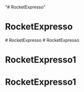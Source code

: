 "# RocketExpresso" 
# RocketExpresso
#   R o c k e t E x p r e s s o  
 # RocketExpresso
# RocketExpresso1
# RocketExpresso1
